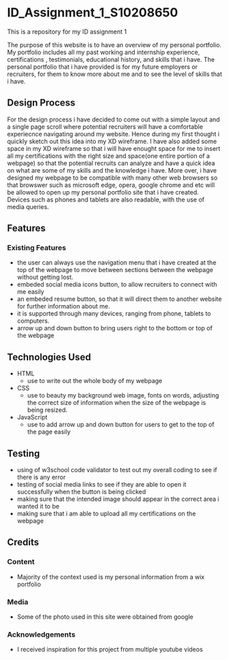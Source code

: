 # ID_Assignment_1_S10208650
This is a repository for my ID assignment 1 

The purpose of this website is to have an overview of my personal portfolio. My portfolio includes all my past working and internship experience, certifications , testimonials, educational history, and skills that i have. The personal portfolio that i have provided is for my future employers or recruiters, for them to know more about me and to see the level of skills that i have.

## Design Process
For the design process i have decided to come out with a simple layout and a single page scroll where potential recruiters will have a comfortable experiecnce navigating around my website. Hence during my first thought i quickly sketch out this idea into my XD wireframe. I have also added some space in my XD wireframe so that i will have enought space for me to insert all my certifications with the right size and space(one entire portion of a webpage) so that the potential recruits can analyze and have a quick idea on what are some of my skills and the knowledge i have. More over, i have designed my webpage to be compatible with many other web browsers so that browswer such as microsoft edge, opera, google chrome and etc will be allowed to open up my personal portfolio site that i have created. Devices such as phones and tablets are also readable, with the use of media queries.



## Features
### Existing Features
- the user can always use the navigation menu that i have created at the top of the webpage to move between sections between the webpage without getting lost.
- embeded social media icons button, to allow recruiters to connect with me easily 
- an embeded resume button, so that it will direct them to another website for further information about me.
- it is supported through many devices, ranging from phone, tablets to computers.
- arrow up and down button to bring users right to the bottom or top of the webpage

## Technologies Used
- HTML
  - use to write out the whole body of my webpage
- CSS
  - use to beauty my background web image, fonts on words, adjusting the correct size of information when the size of the webpage is being resized.   
- JavaScript
  - use to add arrow up and down button for users to get to the top of the page easily
## Testing
- using of w3school code validator to test out my overall coding to see if there is any error
- testing of social media links to see if they are able to open it successfully when the button is being clicked
- making sure that the intended image should appear in the correct area i wanted it to be
- making sure that i am able to upload all my certifications on the webpage
## Credits
### Content
- Majority of the context used is my personal information from a wix portfolio 
### Media
- Some of the photo used in this site were obtained from google
### Acknowledgements
- I received inspiration for this project from multiple youtube videos


